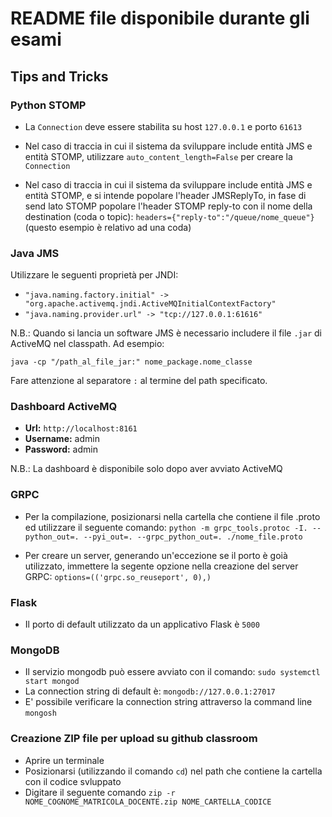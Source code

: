 # README file disponibile durante gli esami

## Tips and Tricks

### Python STOMP

* La ``Connection`` deve essere stabilita su host ``127.0.0.1`` e porto ``61613``

* Nel caso di traccia in cui il sistema da sviluppare include entità JMS e entità STOMP, utilizzare 
``auto_content_length=False`` per creare la ``Connection``

* Nel caso di traccia in cui il sistema da sviluppare include entità JMS e entità STOMP, e si intende popolare l'header JMSReplyTo, in fase di send lato STOMP popolare l'header STOMP reply-to con il nome della destination (coda o topic): ``headers={"reply-to":"/queue/nome_queue"}`` (questo esempio è relativo ad una coda)

### Java JMS

Utilizzare le seguenti proprietà per JNDI:


* ``"java.naming.factory.initial" -> "org.apache.activemq.jndi.ActiveMQInitialContextFactory"``
* ``"java.naming.provider.url" -> "tcp://127.0.0.1:61616"``

N.B.: Quando si lancia un software JMS è necessario includere il file ``.jar`` di ActiveMQ nel classpath. Ad esempio: 

``java -cp "/path_al_file_jar:" nome_package.nome_classe``

Fare attenzione al separatore ``:`` al termine del path specificato.

### Dashboard ActiveMQ

* **Url:** ``http://localhost:8161``
* **Username:** admin
* **Password:** admin

N.B.: La dashboard è disponibile solo dopo aver avviato ActiveMQ

### GRPC 

* Per la compilazione, posizionarsi nella cartella che contiene il file .proto ed utilizzare il seguente comando: ``python -m grpc_tools.protoc -I. --python_out=. --pyi_out=. --grpc_python_out=. ./nome_file.proto``

* Per creare un server, generando un'eccezione se il porto è goià utilizzato, immettere la segente opzione nella creazione del server GRPC: ``options=(('grpc.so_reuseport', 0),)``


### Flask

* Il porto di default utilizzato da un applicativo Flask è ``5000``

### MongoDB

* Il servizio mongodb può essere avviato con il comando: ``sudo systemctl start mongod``
* La connection string di default è: ``mongodb://127.0.0.1:27017``
* E' possibile verificare la connection string attraverso la command line ``mongosh`` 


### Creazione ZIP file per upload su github classroom
* Aprire un terminale
* Posizionarsi (utilizzando il comando ``cd``) nel path che contiene la cartella con il codice svluppato
* Digitare il seguente comando
``zip -r NOME_COGNOME_MATRICOLA_DOCENTE.zip NOME_CARTELLA_CODICE``


